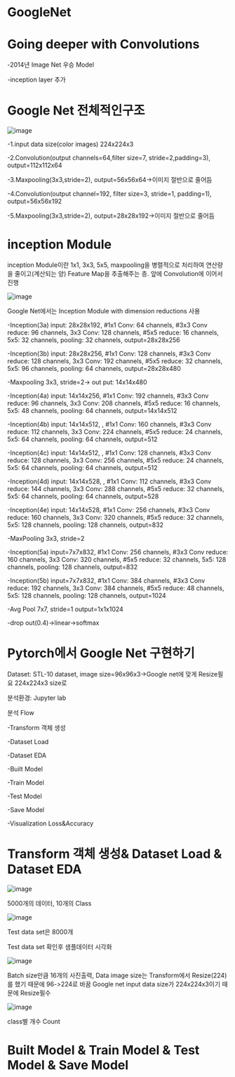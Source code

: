 # GoogleNet

Going deeper with Convolutions
======

-2014년 Image Net 우승 Model

-inception layer 추가

Google Net 전체적인구조
=======================

![image](https://user-images.githubusercontent.com/104436260/179454596-ab4a46d9-baf7-4289-8b7c-7b9405fc3aea.png)

-1.input data size(color images) 224x224x3

-2.Convolution(output channels=64,filter size=7, stride=2,padding=3), output=112x112x64

-3.Maxpooling(3x3,stride=2), output=56x56x64->이미지 절반으로 줄어듬

-4.Convolution(output channel=192, filter size=3, stride=1, padding=1), output=56x56x192

-5.Maxpooling(3x3,stride=2), output=28x28x192->이미지 절반으로 줄어듬

inception Module
====================

inception Module이란 1x1, 3x3, 5x5, maxpooling을 병렬적으로 처리하여 연산량을 줄이고(계산되는 양) Feature Map을 추출해주는 층. 앞에 Convolution에 이어서 진행

![image](https://user-images.githubusercontent.com/104436260/179454452-ef6b51e1-d645-4053-83a1-ce208fc79e36.png)

Google Net에서는 Inception Module with dimension reductions 사용

-Inception(3a) input: 28x28x192, #1x1 Conv: 64 channels, #3x3 Conv reduce: 96 channels, 3x3 Conv: 128 channels, #5x5 reduce: 16 channels, 5x5: 32 channels, pooling: 32 channels, output=28x28x256

-Inception(3b) input: 28x28x256, #1x1 Conv: 128 channels, #3x3 Conv reduce: 128 channels, 3x3 Conv: 192 channels, #5x5 reduce: 32 channels, 5x5: 96 channels, pooling: 64 channels, output=28x28x480

-Maxpooling 3x3, stride=2-> out put: 14x14x480

-Inception(4a) input: 14x14x256, #1x1 Conv: 192 channels, #3x3 Conv reduce: 96 channels, 3x3 Conv: 208 channels, #5x5 reduce: 16 channels, 5x5: 48 channels, pooling: 64 channels, output=14x14x512

-Inception(4b) input: 14x14x512, , #1x1 Conv: 160 channels, #3x3 Conv reduce: 112 channels, 3x3 Conv: 224 channels, #5x5 reduce: 24 channels, 5x5: 64 channels, pooling: 64 channels, output=512

-Inception(4c) input: 14x14x512, , #1x1 Conv: 128 channels, #3x3 Conv reduce: 128 channels, 3x3 Conv: 256 channels, #5x5 reduce: 24 channels, 5x5: 64 channels, pooling: 64 channels, output=512

-Inception(4d) input: 14x14x528, , #1x1 Conv: 112 channels, #3x3 Conv reduce: 144 channels, 3x3 Conv: 288 channels, #5x5 reduce: 32 channels, 5x5: 64 channels, pooling: 64 channels, output=528

-Inception(4e) input: 14x14x528, #1x1 Conv: 256 channels, #3x3 Conv reduce: 160 channels, 3x3 Conv: 320 channels, #5x5 reduce: 32 channels, 5x5: 128 channels, pooling: 128 channels, output=832

-MaxPooling 3x3, stride=2

-Inception(5a) input=7x7x832, #1x1 Conv: 256 channels, #3x3 Conv reduce: 160 channels, 3x3 Conv: 320 channels, #5x5 reduce: 32 channels, 5x5: 128 channels, pooling: 128 channels, output=832

-Inception(5b) input=7x7x832, #1x1 Conv: 384 channels, #3x3 Conv reduce: 192 channels, 3x3 Conv: 384 channels, #5x5 reduce: 48 channels, 5x5: 128 channels, pooling: 128 channels, output=1024

-Avg Pool 7x7, stride=1 output=1x1x1024

-drop out(0.4)->linear->softmax

Pytorch에서 Google Net 구현하기
======
Dataset: STL-10 dataset, image size=96x96x3->Google net에 맞게 Resize필요 224x224x3 size로

분석환경: Jupyter lab

분석 Flow

-Transform 객체 생성

-Dataset Load

-Dataset EDA

-Built Model

-Train Model

-Test Model

-Save Model

-Visualization Loss&Accuracy

Transform 객체 생성& Dataset Load & Dataset EDA
=====

![image](https://user-images.githubusercontent.com/104436260/179637610-5349a4dc-5165-4b69-872a-3d129090cca9.png)

5000개의 데이터, 10개의 Class

![image](https://user-images.githubusercontent.com/104436260/179641913-af87c43c-4f9c-48c2-9f61-759da5aea3a6.png)

Test data set은 8000개

Test data set 확인후 샘플데이터 시각화

![image](https://user-images.githubusercontent.com/104436260/179642523-e22d50ab-4824-4a84-8f91-00412197f208.png)

Batch size만큼 16개의 사진출력, Data image size는 Transform에서 Resize(224)를 했기 때문에 96->224로 바꿈 Google net input data size가 224x224x3이기 때문에 Resize필수

![image](https://user-images.githubusercontent.com/104436260/179643426-0e962bae-e4de-40fc-bb6a-5bb03049b727.png)

class별 개수 Count

Built Model & Train Model & Test Model & Save Model
======


